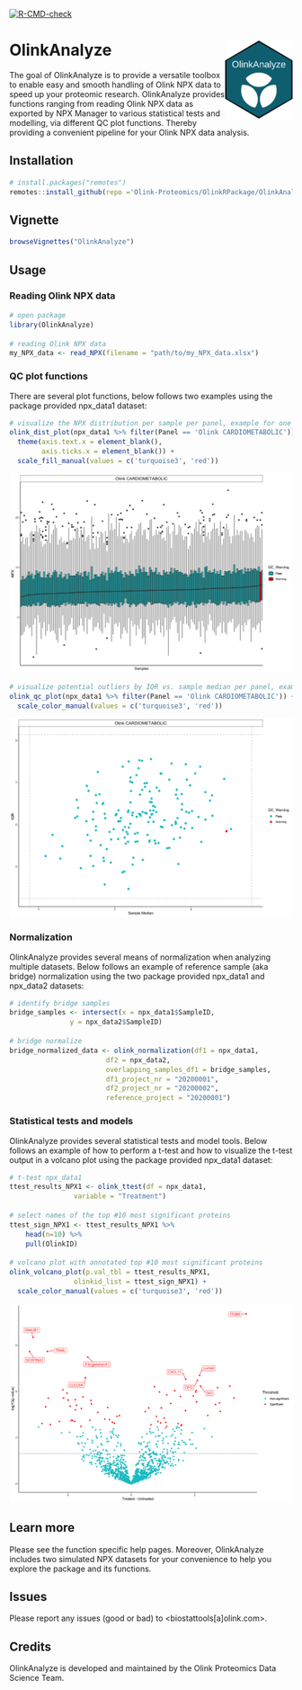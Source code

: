 
<!-- README.md is generated from README.Rmd. Please edit that file -->

[![R-CMD-check](https://github.com/Olink-Proteomics/OlinkRPackage/actions/workflows/R-CMD-check.yaml/badge.svg)](https://github.com/Olink-Proteomics/OlinkRPackage/actions/workflows/R-CMD-check.yaml)

# OlinkAnalyze <img src="figures/OlinkAnalyze_target_hexagon.png" align="right" width="120" />

The goal of OlinkAnalyze is to provide a versatile toolbox to enable
easy and smooth handling of Olink NPX data to speed up your proteomic
research. OlinkAnalyze provides functions ranging from reading Olink NPX
data as exported by NPX Manager to various statistical tests and
modelling, via different QC plot functions. Thereby providing a
convenient pipeline for your Olink NPX data analysis.

## Installation

``` r
# install.packages("remotes")
remotes::install_github(repo ='Olink-Proteomics/OlinkRPackage/OlinkAnalyze', ref = "main", build_vignettes = TRUE)
```

## Vignette

``` r
browseVignettes("OlinkAnalyze")
```

## Usage

### Reading Olink NPX data

``` r
# open package
library(OlinkAnalyze)

# reading Olink NPX data 
my_NPX_data <- read_NPX(filename = "path/to/my_NPX_data.xlsx")
```

### QC plot functions

There are several plot functions, below follows two examples using the
package provided npx_data1 dataset:

``` r
# visualize the NPX distribution per sample per panel, example for one panel
olink_dist_plot(npx_data1 %>% filter(Panel == 'Olink CARDIOMETABOLIC')) +
  theme(axis.text.x = element_blank(),
        axis.ticks.x = element_blank()) +
  scale_fill_manual(values = c('turquoise3', 'red'))
```

![dist_plot_example](figures/example_distplot.png)

``` r
# visualize potential outliers by IQR vs. sample median per panel, example for one panel
olink_qc_plot(npx_data1 %>% filter(Panel == 'Olink CARDIOMETABOLIC')) +
  scale_color_manual(values = c('turquoise3', 'red'))
```

![qc_plot_example](figures/example_qcplot.png)

### Normalization

OlinkAnalyze provides several means of normalization when analyzing
multiple datasets. Below follows an example of reference sample (aka
bridge) normalization using the two package provided npx_data1 and
npx_data2 datasets:

``` r
# identify bridge samples
bridge_samples <- intersect(x = npx_data1$SampleID,
               y = npx_data2$SampleID)

# bridge normalize
bridge_normalized_data <- olink_normalization(df1 = npx_data1,
                        df2 = npx_data2,
                        overlapping_samples_df1 = bridge_samples,
                        df1_project_nr = "20200001",
                        df2_project_nr = "20200002",
                        reference_project = "20200001")
```

### Statistical tests and models

OlinkAnalyze provides several statistical tests and model tools. Below
follows an example of how to perform a t-test and how to visualize the
t-test output in a volcano plot using the package provided npx_data1
dataset:

``` r
# t-test npx_data1
ttest_results_NPX1 <- olink_ttest(df = npx_data1,
                variable = "Treatment")

# select names of the top #10 most significant proteins
ttest_sign_NPX1 <- ttest_results_NPX1 %>%
    head(n=10) %>%
    pull(OlinkID)

# volcano plot with annotated top #10 most significant proteins
olink_volcano_plot(p.val_tbl = ttest_results_NPX1,
                olinkid_list = ttest_sign_NPX1) +
  scale_color_manual(values = c('turquoise3', 'red'))
```

![volcano_plot_example](figures/example_volcanoplot.png)

## Learn more

Please see the function specific help pages. Moreover, OlinkAnalyze
includes two simulated NPX datasets for your convenience to help you
explore the package and its functions.

## Issues

Please report any issues (good or bad) to \<biostattools\[a\]olink.com>.

## Credits

OlinkAnalyze is developed and maintained by the Olink Proteomics Data
Science Team.
